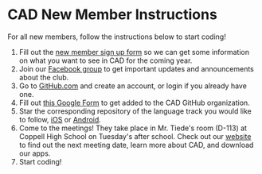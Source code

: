 # CAD New Member Instructions
For all new members, follow the instructions below to start coding!

1. Fill out the [new member sign up form](http://tinyurl.com/cadsignupform) so we can get some information on what you want to see in CAD for the coming year.
2. Join our [Facebook group](https://www.facebook.com/groups/appify/) to get important updates and announcements about the club.
3. Go to [GitHub.com](http://github.com) and create an account, or login if you already have one.
4. Fill out [this Google Form](https://goo.gl/forms/bCttr6GAepJSmhj72) to get added to the CAD GitHub organization.
5. Star the corresponding repository of the language track you would like to follow, [iOS](https://github.com/CoppellAppDevelopment/Learn-iOS) or [Android](https://github.com/CoppellAppDevelopment/Learn-Android).
6. Come to the meetings! They take place in Mr. Tiede's room (D-113) at Coppell High School on Tuesday's after school. Check out our [website](http://coppellappdevelopment.com) to find out the next meeting date, learn more about CAD, and download our apps.
7. Start coding!
